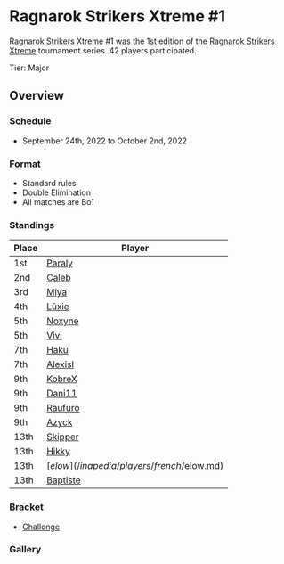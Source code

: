 # Ragnarok Strikers Xtreme #1

Ragnarok Strikers Xtreme #1 was the 1st edition of the [Ragnarok Strikers Xtreme](ragnaxmain.md) tournament series.
42 players participated.

Tier: Major

## Overview

### Schedule
- September 24th, 2022 to October 2nd, 2022

### Format
- Standard rules
- Double Elimination
- All matches are Bo1

### Standings

|Place|Player|
|-|-|
|1st|[Paraly](/inapedia/players/japanese/paraly.md)|
|2nd|[Caleb](/inapedia/players/bulgarian/caleb.md)|
|3rd|[Miya](/inapedia/players/japanese/miya.md)|
|4th|[Lûxie](/inapedia/players/belgian/luxie.md)|
|5th|[Noxyne](/inapedia/players/french/noxyne.md)|
|5th|[Vivi](/inapedia/players/french/vivi.md)|
|7th|[Haku](/inapedia/players/german/haku.md)|
|7th|[Alexisl](/inapedia/players/french/alexisl.md)|
|9th|[KobreX](/inapedia/players/polish/kobr3x.md)|
|9th|[Dani11](/inapedia/players/colombian/dani11.md)|
|9th|[Raufuro](/inapedia/players/japanese/raufuro.md)|
|9th|[Azyck](/inapedia/players/french/azyck.md)|
|13th|[Skipper](/inapedia/players/austrian/skipper.md)|
|13th|[Hikky](/inapedia/players/brazilian/hikky.md)|
|13th|[$elow](/inapedia/players/french/$elow.md)|
|13th|[Baptiste](/inapedia/players/french/baptiste)|

### Bracket
- [Challonge](https://challonge.com/azrwmhse)

### Gallery
